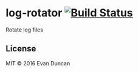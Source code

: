 # log-rotator [![Build Status](https://travis-ci.org/eduncan26/log-rotator.svg?branch=master)](https://travis-ci.org/eduncan26/log-rotator)
Rotate log files

License
-------
MIT &copy; 2016 Evan Duncan
